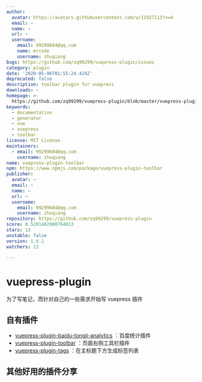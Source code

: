 ```yaml
---
author:
  avatar: https://avatars.githubusercontent.com/u/11927113?v=4
  email: ~
  name: ~
  url: ~
  username:
    email: 99299684@qq.com
    name: mrcode
    username: zhuqiang
bugs: https://github.com/zq99299/vuepress-plugin/issues
category: plugin
date: '2020-05-06T01:55:24.424Z'
deprecated: false
description: toolbar plugin for vuepress
downloads: ~
homepage: >-
  https://github.com/zq99299/vuepress-plugin/blob/master/vuepress-plugin-toolbar/README.md
keywords:
  - documentation
  - generator
  - vue
  - vuepress
  - toolbar
license: MIT License
maintainers:
  - email: 99299684@qq.com
    username: zhuqiang
name: vuepress-plugin-toolbar
npm: https://www.npmjs.com/package/vuepress-plugin-toolbar
publisher:
  avatar: ~
  email: ~
  name: ~
  url: ~
  username:
    email: 99299684@qq.com
    username: zhuqiang
repository: https://github.com/zq99299/vuepress-plugin
score: 0.5201482900764813
stars: 13
unstable: false
version: 1.0.1
watchers: 13

---
```


# vuepress-plugin

为了写笔记，而针对自己的一些需求开始写 vuepress 插件

## 自有插件

- [vuepress-plugin-baidu-tongji-analytics](./vuepress-plugin-baidu-tongji-analytics/README.md)
：百度统计插件
- [vuepress-plugin-toolbar](./vuepress-plugin-toolbar/README.md)
：页面右侧工具栏插件
- [vuepress-plugin-tags](./vuepress-plugin-tags/README.md)
  ：在主标题下方生成标签列表

## 其他好用的插件分享
